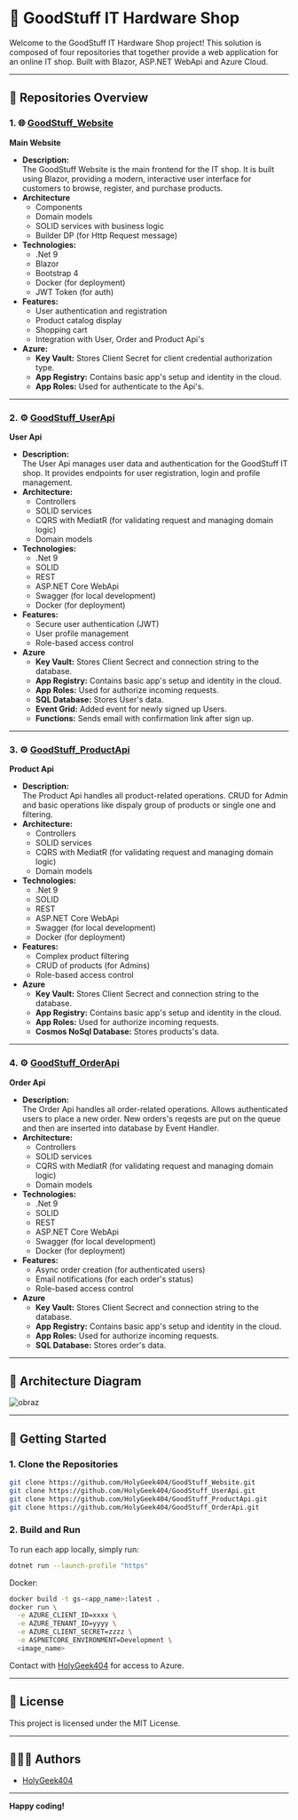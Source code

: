 # 🚀 GoodStuff IT Hardware Shop

Welcome to the GoodStuff IT Hardware Shop project! This solution is composed of four repositories that together provide a web application for an online IT shop.
Built with Blazor, ASP.NET WebApi and Azure Cloud.

---

## 🔎 Repositories Overview

### 1. 🌐 [GoodStuff_Website](https://github.com/HolyGeek404/GoodStuff_Website)
**Main Website**

- **Description:**  
  The GoodStuff Website is the main frontend for the IT shop. It is built using Blazor, providing a modern, interactive user interface for customers to browse, register, and purchase products.
- **Architecture**
  - Components
  - Domain models
  - SOLID services with business logic
  - Builder DP (for Http Request message)
- **Technologies:**
  - .Net 9 
  - Blazor
  - Bootstrap 4
  - Docker (for deployment)
  - JWT Token (for auth)
- **Features:**  
  - User authentication and registration
  - Product catalog display
  - Shopping cart
  - Integration with User, Order and Product Api's
- **Azure:**
  - **Key Vault:** Stores Client Secret for client credential authorization type.
  - **App Registry:** Contains basic app's setup and identity in the cloud.
  - **App Roles:** Used for authenticate to the Api's. 

---

### 2. ⚙️ [GoodStuff_UserApi](https://github.com/HolyGeek404/GoodStuff_UserApi)
**User Api**

- **Description:**  
  The User Api manages user data and authentication for the GoodStuff IT shop. It provides endpoints for user registration, login and profile management.
- **Architecture:**
  - Controllers
  - SOLID services
  - CQRS with MediatR (for validating request and managing domain logic)
  - Domain models
- **Technologies:**
  - .Net 9
  - SOLID
  - REST 
  - ASP.NET Core WebApi
  - Swagger (for local development)
  - Docker (for deployment)
- **Features:**  
  - Secure user authentication (JWT)
  - User profile management
  - Role-based access control
- **Azure**
  - **Key Vault:** Stores Client Secrect and connection string to the database.
  - **App Registry:** Contains basic app's setup and identity in the cloud.
  - **App Roles:** Used for authorize incoming requests.
  - **SQL Database:** Stores User's data.
  - **Event Grid:** Added event for newly signed up Users.
  - **Functions:** Sends email with confirmation link after sign up.

---

### 3. ⚙️ [GoodStuff_ProductApi](https://github.com/HolyGeek404/GoodStuff_ProductApi)
**Product Api**

- **Description:**  
  The Product Api handles all product-related operations. CRUD for Admin and basic operations like dispaly group of products or single one and filtering.
- **Architecture:**
  - Controllers
  - SOLID services
  - CQRS with MediatR (for validating request and managing domain logic)
  - Domain models
- **Technologies:**
  - .Net 9
  - SOLID
  - REST 
  - ASP.NET Core WebApi
  - Swagger (for local development)
  - Docker (for deployment)
- **Features:**  
  - Complex product filtering
  - CRUD of products (for Admins)
  - Role-based access control
- **Azure**
  - **Key Vault:** Stores Client Secrect and connection string to the database.
  - **App Registry:** Contains basic app's setup and identity in the cloud.
  - **App Roles:** Used for authorize incoming requests.
  - **Cosmos NoSql Database:** Stores products's data.

---

### 4. ⚙️ [GoodStuff_OrderApi](https://github.com/HolyGeek404/GoodStuff_OrderApi)
**Order Api**

- **Description:**  
  The Order Api handles all order-related operations. Allows authenticated users to place a new order. New orders's reqests are put on the queue and then are inserted into database by Event Handler.
- **Architecture:**
  - Controllers
  - SOLID services
  - CQRS with MediatR (for validating request and managing domain logic)
  - Domain models
- **Technologies:**
  - .Net 9
  - SOLID
  - REST 
  - ASP.NET Core WebApi
  - Swagger (for local development)
  - Docker (for deployment)
- **Features:**  
  - Async order creation (for authenticated users)
  - Email notifications (for each order's status) 
  - Role-based access control
- **Azure**
  - **Key Vault:** Stores Client Secrect and connection string to the database.
  - **App Registry:** Contains basic app's setup and identity in the cloud.
  - **App Roles:** Used for authorize incoming requests.
  - **SQL Database:** Stores order's data.

---

## 📜 Architecture Diagram
![obraz](https://github.com/user-attachments/assets/5220949c-5de5-4822-bd21-6ada3fece0c2)


---

## 🚩 Getting Started

### 1. Clone the Repositories

```bash
git clone https://github.com/HolyGeek404/GoodStuff_Website.git
git clone https://github.com/HolyGeek404/GoodStuff_UserApi.git
git clone https://github.com/HolyGeek404/GoodStuff_ProductApi.git
git clone https://github.com/HolyGeek404/GoodStuff_OrderApi.git
```

### 2. Build and Run

To run each app locally, simply run:

```bash
dotnet run --launch-profile "https"
```

Docker:

```bash
docker build -t gs-<app_name>:latest .
docker run \
  -e AZURE_CLIENT_ID=xxxx \
  -e AZURE_TENANT_ID=yyyy \
  -e AZURE_CLIENT_SECRET=zzzz \
  -e ASPNETCORE_ENVIRONMENT=Development \
  <image_name>
```

Contact with [HolyGeek404](https://github.com/HolyGeek404) for access to Azure.

---

## 📖 License

This project is licensed under the MIT License.

---

## 👨🏻‍💻 Authors

- [HolyGeek404](https://github.com/HolyGeek404)

---

**Happy coding!**